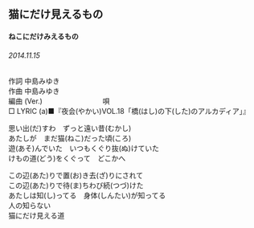 ## 猫にだけ見えるもの
#### ねこにだけみえるもの
###### 2014.11.15


作詞     中島みゆき　　　　　   
作曲      中島みゆき  　　　   
編曲 (Ver.) 　　　　　　　　
唄  　　    
□ LYRIC (a)■『夜会(やかい)VOL.18「橋(はし)の下(した)のアルカディア」』  

思い出(だ)すわ　ずっと遠い昔(むかし)   
あたしが　まだ猫(ねこ)だった頃(ころ)   
遊(あそ)んでいた　いつもくぐり抜(ぬ)けていた   
けもの道(どう)をくぐって　どこかへ   
   
この辺(あた)りで置(お)き去(ざ)りにされて   
この辺(あた)りで待(ま)ちわび続(つづ)けた   
あたしは知(し)ってる　身体(しんたい)が知ってる   
人の知らない   
猫にだけ見える道   
